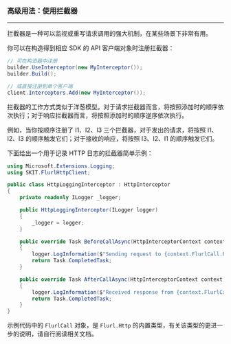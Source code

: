 ﻿### 高级用法：使用拦截器

---

拦截器是一种可以监视或重写请求调用的强大机制，在某些场景下非常有用。

你可以在构造得到相应 SDK 的 API 客户端对象时注册拦截器：

```csharp
// 可在构造器中注册
builder.UseInterceptor(new MyInterceptor());
builder.Build();

// 或直接注册到单个客户端
client.Interceptors.Add(new MyInterceptor());
```

拦截器的工作方式类似于洋葱模型。对于请求拦截器而言，将按照添加时的顺序依次执行；对于响应拦截器而言，将按照添加时的顺序逆序依次执行。

例如，当你按顺序注册了 I1、I2、I3 三个拦截器，对于发出的请求，将按照 I1、I2、I3 的顺序触发它们；对于接收的响应，将按照 I3、I2、I1 的顺序触发它们。

下面给出一个用于记录 HTTP 日志的拦截器简单示例：

```csharp
using Microsoft.Extensions.Logging;
using SKIT.FlurlHttpClient;

public class HttpLoggingInterceptor : HttpInterceptor
{
    private readonly ILogger _logger;

    public HttpLoggingInterceptor(ILogger logger)
    {
        _logger = logger;
    }

    public override Task BeforeCallAsync(HttpInterceptorContext context, CancellationToken cancellationToken)
    {
        logger.LogInformation($"Sending request to {context.FlurlCall.Request.Url} on {DateTimeOffset.Now}.");
        return Task.CompletedTask;
    }

    public override Task AfterCallAsync(HttpInterceptorContext context, CancellationToken cancellationToken)
    {
        logger.LogInformation($"Received response from {context.FlurlCall.Request.Url} in {context.FlurlCall.Duration}.");
        return Task.CompletedTask;
    }
}
```

示例代码中的 `FlurlCall` 对象，是 `Flurl.Http` 的内置类型，有关该类型的更进一步的说明，请自行阅读相关文档。
